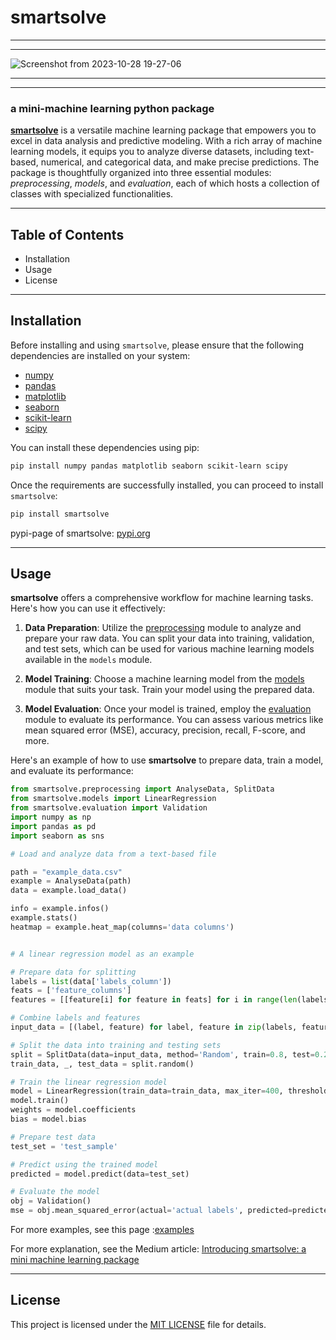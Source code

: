 
# smartsolve

-------------------------------------------------------------------------------------------------------------------


------------------------------------------------------------------------------------------------------------------

![Screenshot from 2023-10-28 19-27-06](https://github.com/LoqmanSamani/smartsolve/assets/141053177/9d6cd280-4edd-4745-a9df-1ebc9e08a1cb)

---------------------------------------------

-----------------------------------------------------


### a mini-machine learning python package




[**smartsolve**](https://pypi.org/project/smartsolve/) is a versatile machine learning package that empowers you to excel in data analysis and predictive modeling. With a rich array of machine learning models, it equips you to analyze diverse datasets, including text-based, numerical, and categorical data, and make precise predictions. The package is thoughtfully organized into three essential modules: *preprocessing*, *models*, and *evaluation*, each of which hosts a collection of classes with specialized functionalities.

------------------------------------------------------------------

## Table of Contents

- Installation
- Usage
- License

-----------------------------------------------------------------------

## Installation

Before installing and using `smartsolve`, please ensure that the following dependencies are installed on your system:

- [numpy](https://numpy.org/)
- [pandas](https://pandas.pydata.org/)
- [matplotlib](https://matplotlib.org/)
- [seaborn](https://seaborn.pydata.org/)
- [scikit-learn](https://scikit-learn.org/stable/)
- [scipy](https://www.scipy.org/)

You can install these dependencies using pip:

```bash
pip install numpy pandas matplotlib seaborn scikit-learn scipy
```  

Once the requirements are successfully installed, you can proceed to install `smartsolve`:

```python 
pip install smartsolve
```
pypi-page of smartsolve: [pypi.org](https://pypi.org/project/smartsolve/)

--------------------------------------------------------------------

## Usage

**smartsolve** offers a comprehensive workflow for machine learning tasks. Here's how you can use it effectively:

1. **Data Preparation**: Utilize the [preprocessing](https://github.com/LoqmanSamani/smartsolve/blob/main/package/smartsolve/preprocessing.py) module to analyze and prepare your raw data. You can split your data into training, validation, and test sets, which can be used for various machine learning models available in the `models` module.

2. **Model Training**: Choose a machine learning model from the [models](https://github.com/LoqmanSamani/smartsolve/blob/main/package/smartsolve/models.py) module that suits your task. Train your model using the prepared data.

3. **Model Evaluation**: Once your model is trained, employ the [evaluation](https://github.com/LoqmanSamani/smartsolve/blob/main/package/smartsolve/evaluation.py) module to evaluate its performance. You can assess various metrics like mean squared error (MSE), accuracy, precision, recall, F-score, and more.

Here's an example of how to use **smartsolve** to prepare data, train a model, and evaluate its performance:
```python
from smartsolve.preprocessing import AnalyseData, SplitData
from smartsolve.models import LinearRegression
from smartsolve.evaluation import Validation
import numpy as np
import pandas as pd
import seaborn as sns

# Load and analyze data from a text-based file

path = "example_data.csv"
example = AnalyseData(path)
data = example.load_data()

info = example.infos()
example.stats()
heatmap = example.heat_map(columns='data columns')


# A linear regression model as an example

# Prepare data for splitting
labels = list(data['labels_column'])
feats = ['feature_columns']
features = [[feature[i] for feature in feats] for i in range(len(labels))]

# Combine labels and features
input_data = [(label, feature) for label, feature in zip(labels, features)]

# Split the data into training and testing sets
split = SplitData(data=input_data, method='Random', train=0.8, test=0.2)
train_data, _, test_data = split.random()

# Train the linear regression model
model = LinearRegression(train_data=train_data, max_iter=400, threshold=1e-6)
model.train()
weights = model.coefficients
bias = model.bias

# Prepare test data
test_set = 'test_sample'

# Predict using the trained model
predicted = model.predict(data=test_set)

# Evaluate the model
obj = Validation()
mse = obj.mean_squared_error(actual='actual labels', predicted=predicted)

```
For more examples, see this page :[examples](https://github.com/LoqmanSamani/smartsolve/tree/main/examples)

For more explanation, see the Medium article: [Introducing smartsolve: a mini machine learning package](https://medium.com/@samaniloqman91/introducing-smartsolve-a-mini-machine-learning-package-a848e14cb07b)

----------------------------------------------------------

## License

This project is licensed under the [MIT LICENSE](https://github.com/LoqmanSamani/smartsolve/blob/main/LICENSE) file for details.



